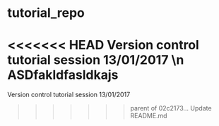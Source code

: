 # tutorial_repo
<<<<<<< HEAD
Version control tutorial session 13/01/2017 \n
ASDfakldfasldkajs
=======
Version control tutorial session 13/01/2017
>>>>>>> parent of 02c2173... Update README.md
